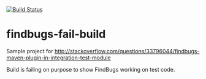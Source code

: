 [![Build Status](https://travis-ci.org/mkordas/findbugs-fail-build.svg?branch=master)](https://travis-ci.org/mkordas/findbugs-fail-build)
# findbugs-fail-build

Sample project for http://stackoverflow.com/questions/33796044/findbugs-maven-plugin-in-integration-test-module

Build is failing on purpose to show FindBugs working on test code.
